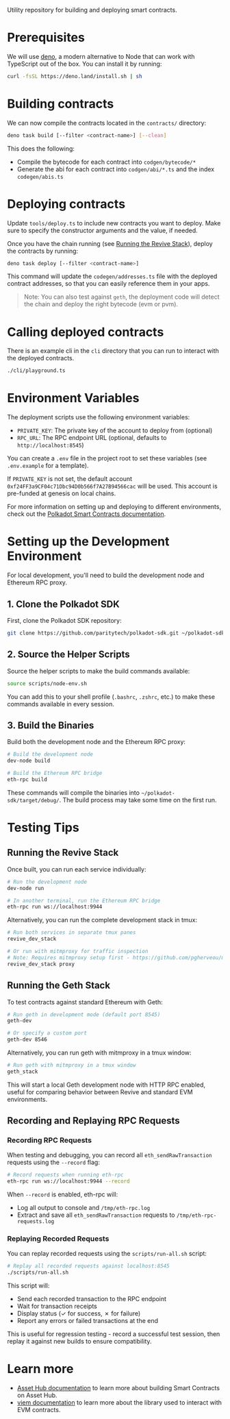 Utility repository for building and deploying smart contracts.

# Prerequisites

We will use [deno](https://deno.com), a modern alternative to Node that can work with TypeScript out of the box.
You can install it by running:

```sh
curl -fsSL https://deno.land/install.sh | sh
```

# Building contracts

We can now compile the contracts located in the `contracts/` directory:

```sh
deno task build [--filter <contract-name>] [--clean]
```

This does the following:

- Compile the bytecode for each contract into `codgen/bytecode/*`
- Generate the abi for each contract into `codgen/abi/*.ts` and the index `codegen/abis.ts`

# Deploying contracts

Update `tools/deploy.ts` to include new contracts you want to deploy.
Make sure to specify the constructor arguments and the value, if needed.

Once you have the chain running (see [Running the Revive Stack](#running-the-revive-stack)), deploy the contracts by running:

```sh
deno task deploy [--filter <contract-name>]
```

This command will update the `codegen/addresses.ts` file with the deployed contract addresses, so that you can easily reference them in your apps.

> Note: You can also test against `geth`, the deployment code will detect the chain and deploy the right bytecode (evm or pvm).

# Calling deployed contracts

There is an example cli in the `cli` directory that you can run to interact with the deployed contracts.

```sh
./cli/playground.ts
```

# Environment Variables

The deployment scripts use the following environment variables:

- `PRIVATE_KEY`: The private key of the account to deploy from (optional)
- `RPC_URL`: The RPC endpoint URL (optional, defaults to `http://localhost:8545`)

You can create a `.env` file in the project root to set these variables (see `.env.example` for a template).

If `PRIVATE_KEY` is not set, the default account `0xf24FF3a9CF04c71Dbc94D0b566f7A27B94566cac` will be used. This account is pre-funded at genesis on local chains.

For more information on setting up and deploying to different environments, check out the [Polkadot Smart Contracts documentation](https://docs.polkadot.com/develop/smart-contracts/).

# Setting up the Development Environment

For local development, you'll need to build the development node and Ethereum RPC proxy.

## 1. Clone the Polkadot SDK

First, clone the Polkadot SDK repository:

```sh
git clone https://github.com/paritytech/polkadot-sdk.git ~/polkadot-sdk
```

## 2. Source the Helper Scripts

Source the helper scripts to make the build commands available:

```sh
source scripts/node-env.sh
```

You can add this to your shell profile (`.bashrc`, `.zshrc`, etc.) to make these commands available in every session.

## 3. Build the Binaries

Build both the development node and the Ethereum RPC proxy:

```sh
# Build the development node
dev-node build

# Build the Ethereum RPC bridge
eth-rpc build
```

These commands will compile the binaries into `~/polkadot-sdk/target/debug/`. The build process may take some time on the first run.

# Testing Tips

## Running the Revive Stack

Once built, you can run each service individually:

```sh
# Run the development node
dev-node run

# In another terminal, run the Ethereum RPC bridge
eth-rpc run ws://localhost:9944
```

Alternatively, you can run the complete development stack in tmux:

```sh
# Run both services in separate tmux panes
revive_dev_stack

# Or run with mitmproxy for traffic inspection
# Note: Requires mitmproxy setup first - https://github.com/pgherveou/mitmproxy
revive_dev_stack proxy
```

## Running the Geth Stack

To test contracts against standard Ethereum with Geth:

```sh
# Run geth in development mode (default port 8545)
geth-dev

# Or specify a custom port
geth-dev 8546
```

Alternatively, you can run geth with mitmproxy in a tmux window:

```sh
# Run geth with mitmproxy in a tmux window
geth_stack
```

This will start a local Geth development node with HTTP RPC enabled, useful for comparing behavior between Revive and standard EVM environments.

## Recording and Replaying RPC Requests

### Recording RPC Requests

When testing and debugging, you can record all `eth_sendRawTransaction` requests using the `--record` flag:

```sh
# Record requests when running eth-rpc
eth-rpc run ws://localhost:9944 --record
```

When `--record` is enabled, eth-rpc will:

- Log all output to console and `/tmp/eth-rpc.log`
- Extract and save all `eth_sendRawTransaction` requests to `/tmp/eth-rpc-requests.log`

### Replaying Recorded Requests

You can replay recorded requests using the `scripts/run-all.sh` script:

```sh
# Replay all recorded requests against localhost:8545
./scripts/run-all.sh
```

This script will:

- Send each recorded transaction to the RPC endpoint
- Wait for transaction receipts
- Display status (✓ for success, ✗ for failure)
- Report any errors or failed transactions at the end

This is useful for regression testing - record a successful test session, then replay it against new builds to ensure compatibility.

# Learn more

- [Asset Hub documentation](https://contracts.polkadot.io) to learn more about building Smart Contracts on Asset Hub.
- [viem documentation](https://viem.sh/) to learn more about the library used to interact with EVM contracts.
